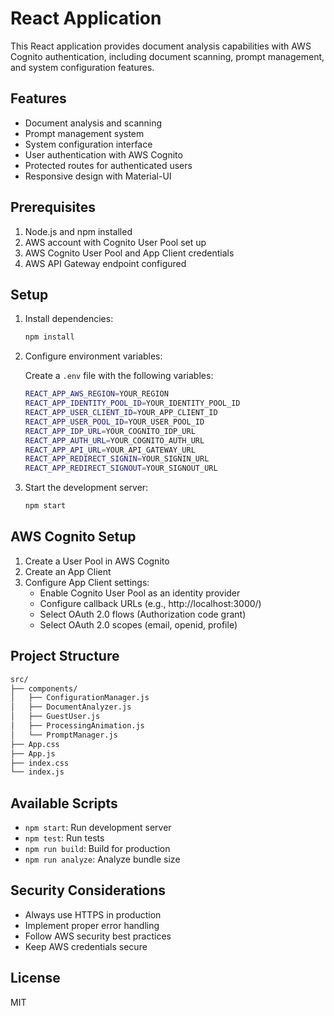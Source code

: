 # React Application

This React application provides document analysis capabilities with AWS Cognito
authentication, including document scanning, prompt management, and system
configuration features.

## Features

- Document analysis and scanning
- Prompt management system
- System configuration interface
- User authentication with AWS Cognito
- Protected routes for authenticated users
- Responsive design with Material-UI

## Prerequisites

1. Node.js and npm installed
2. AWS account with Cognito User Pool set up
3. AWS Cognito User Pool and App Client credentials
4. AWS API Gateway endpoint configured

## Setup

1. Install dependencies:

   ```sh
   npm install
   ```

2. Configure environment variables:

   Create a `.env` file with the following variables:

   ```sh
   REACT_APP_AWS_REGION=YOUR_REGION
   REACT_APP_IDENTITY_POOL_ID=YOUR_IDENTITY_POOL_ID
   REACT_APP_USER_CLIENT_ID=YOUR_APP_CLIENT_ID
   REACT_APP_USER_POOL_ID=YOUR_USER_POOL_ID
   REACT_APP_IDP_URL=YOUR_COGNITO_IDP_URL
   REACT_APP_AUTH_URL=YOUR_COGNITO_AUTH_URL
   REACT_APP_API_URL=YOUR_API_GATEWAY_URL
   REACT_APP_REDIRECT_SIGNIN=YOUR_SIGNIN_URL
   REACT_APP_REDIRECT_SIGNOUT=YOUR_SIGNOUT_URL
   ```

3. Start the development server:

   ```sh
   npm start
   ```

## AWS Cognito Setup

1. Create a User Pool in AWS Cognito
2. Create an App Client
3. Configure App Client settings:
   - Enable Cognito User Pool as an identity provider
   - Configure callback URLs (e.g., http://localhost:3000/)
   - Select OAuth 2.0 flows (Authorization code grant)
   - Select OAuth 2.0 scopes (email, openid, profile)

## Project Structure

```sh
src/
├── components/
│   ├── ConfigurationManager.js
│   ├── DocumentAnalyzer.js
│   ├── GuestUser.js
│   ├── ProcessingAnimation.js
│   └── PromptManager.js
├── App.css
├── App.js
├── index.css
└── index.js
```

## Available Scripts

- `npm start`: Run development server
- `npm test`: Run tests
- `npm run build`: Build for production
- `npm run analyze`: Analyze bundle size

## Security Considerations

- Always use HTTPS in production
- Implement proper error handling
- Follow AWS security best practices
- Keep AWS credentials secure

## License

MIT
